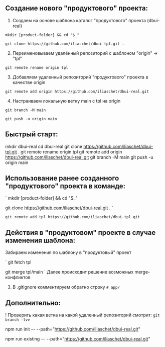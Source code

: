 ## Создание нового "продуктового" проекта:

1. Создаем на основе шаблона каталог "продуктового" проекта (dbui-real)

`mkdir [product-folder] && cd "$_"`

`git clone https://github.com/iliaschet/dbui-tpl.git .`

2. Переименовываем удалённый репозиторий с шаблоном "origin" -> "tpl"

`git remote rename origin tpl`

3. Добавляем удаленный репозиторий "продуктового" проекта в качестве origin

`git remote add origin https://github.com/iliaschet/dbui-real.git`

4. Настраиваем локальную ветку main с tpl на origin

`git branch -M main`

`git push -u origin main`

## Быстрый старт:

mkdir dbui-real
cd dbui-real
git clone https://github.com/iliaschet/dbui-tpl.git .
git remote rename origin tpl
git remote add origin https://github.com/iliaschet/dbui-real.git
git branch -M main
git push -u origin main

## Использование ранее созданного "продуктового" проекта в команде:

`
mkdir [product-folder] && cd "$_"

git clone https://github.com/iliaschet/dbui-real.git .
`

`git remote add tpl https://github.com/iliaschet/dbui-tpl.git`


## Действия в "продуктовом" проекте в случае изменения шаблона:

Забираем изменения по шаблону в "продуктовый" проект

`
git fetch tpl

git merge tpl/main
`
Далее происходит решение возможных merge-конфликтов


3. В .gitignore комментируем обратно строку `# app/`

## Дополнительно:

! Проверить какая ветка на какой удаленный репозиторий смотрит:
`git branch -lvv`


npm run init -- --path="https://github.com/iliaschet/dbui-real.git"

npm run existing -- --path="https://github.com/iliaschet/dbui-real.git"
